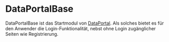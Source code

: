 # DataPortalBase

DataPortalBase ist das Startmodul von [DataPortal](../../../../../Readme.md).
Als solches bietet es für den Anwender die Login-Funktionalität, nebst ohne Login zugänglicher Seiten wie Registrierung.

